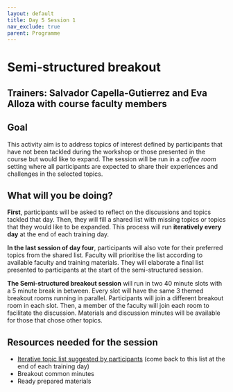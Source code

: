 ```yaml
---
layout: default
title: Day 5 Session 1
nav_exclude: true
parent: Programme
---
```


# Semi-structured breakout	
## Trainers: Salvador Capella-Gutierrez and Eva Alloza with course faculty members

## Goal
This activity aim is to address topics of interest defined by participants that have not been tackled during the workshop or those presented in the course but would like to expand. The session will be run in a _coffee room_ setting where all participants are expected to share their experiences and challenges in the selected topics.

## What will you be doing?
**First**, participants will be asked to reflect on the discussions and topics tackled that day. Then, they will fill a shared list with missing topics or topics that they would like to be expanded. This process will run **iteratively every day** at the end of each training day.

**In the last session of day four**, participants will also vote for their preferred topics from the shared list. Faculty will prioritise the list according to available faculty and training materials. They will elaborate a final list presented to participants at the start of the semi-structured session.

**The Semi-structured breakout session** will run in two 40 minute slots with a 5 minute break in between. Every slot will have the same 3 themed breakout rooms running in parallel. Participants will join a different breakout room in each slot. Then, a member of the faculty will join each room to facilitate the discussion. Materials and discussion minutes will be available for those that chose other topics.

## Resources needed for the session
- [Iterative topic list suggested by participants](https://docs.google.com/spreadsheets/d/1Tk9kTFO-FqGhJHR6xK1seX32vAwODBvzG1_XbvnMoqk/edit?usp=sharing) (come back to this list at the end of each training day)
- Breakout common minutes
- Ready prepared materials
